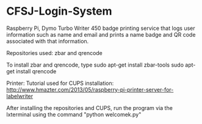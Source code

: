 # CFSJ-Login-System
Raspberry Pi, Dymo Turbo Writer 450 badge printing service that logs user information such as name and email and prints a name badge and QR code associated with that information.

Repositories used:
zbar and qrencode

To install zbar and qrencode, type
sudo apt-get install zbar-tools
sudo apt-get install qrencode

Printer:
Tutorial used for CUPS installation: http://www.hmazter.com/2013/05/raspberry-pi-printer-server-for-labelwriter
      
After installing the repositories and CUPS, run the program via the lxterminal using the command "python welcomek.py"
